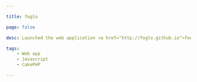 ```yaml
---

title: foglo

page: false

desc: Launched the web application <a href="http://foglo.github.io">foglo</a>. <br >Using the opendata, this tool was a dashboard grouping different data in real time, for the people of Nantes, France. The project won the Student prize of the Opendata Contest of the city of Nantes.

tags:
    - Web app
    - Javascript
    - CakePHP

---
```

